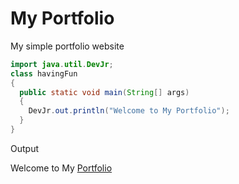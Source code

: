 # My Portfolio

My simple portfolio website

```Java
import java.util.DevJr;
class havingFun
{
  public static void main(String[] args)
  { 
    DevJr.out.println("Welcome to My Portfolio");
  }
}
```

Output

Welcome to My <a href="https://rahulsundararaj.tech/" target="_blank" alt="Rahul Sundararaj">Portfolio</a>
